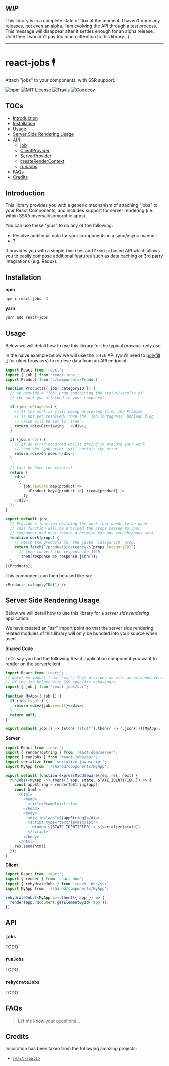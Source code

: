 ## ___WIP___

This library is in a complete state of flux at the moment.  I haven't done any releases, not even an alpha.  I am evolving the API through a test process.  This message will disappear after it settles enough for an alpha release.  Until then I wouldn't pay too much attention to this library. :)

---

# react-jobs 🕴

Attach "jobs" to your components, with SSR support.

[![npm](https://img.shields.io/npm/v/react-jobs.svg?style=flat-square)](http://npm.im/react-jobs)
[![MIT License](https://img.shields.io/npm/l/react-jobs.svg?style=flat-square)](http://opensource.org/licenses/MIT)
[![Travis](https://img.shields.io/travis/ctrlplusb/react-jobs.svg?style=flat-square)](https://travis-ci.org/ctrlplusb/react-jobs)
[![Codecov](https://img.shields.io/codecov/c/github/ctrlplusb/react-jobs.svg?style=flat-square)](https://codecov.io/github/ctrlplusb/react-jobs)

## TOCs

  - [Introduction](#introduction)
  - [Installation](#installation)
  - [Usage](#usage)
  - [Server Side Rendering Usage](#server-side-rendering-usage)
  - [API](#api)
    - [job](#job)
    - [ClientProvider](#clientprovider)
    - [ServerProvider](#serverprovider)
    - [createRenderContext](#createRenderContext)
    - [runJobs](#runJobs)
  - [FAQs](#faqs)
  - [Credits](#credits)

## Introduction

This library provides you with a generic mechanism of attaching "jobs" to your React Components, and includes support for server rendering (i.e. within SSR/universal/isomorphic apps).

You can use these "jobs" to do any of the following:
 - Resolve additional data for your components in a sync/async manner.
 - ?

It provides you with a simple `function` and `Promise` based API which allows you to easily compose additional features such as data caching or 3rd party integrations (e.g. Redux).

## Installation

__npm__

```bash
npm i react-jobs -S
```

__yarn__

```bash
yarn add react-jobs
```

## Usage

Below we will detail how to use this library for the typical _browser_-only use.

In the naive example below we will use the `fetch` API (you'll need to [polyfill it](https://github.com/github/fetch) for older browsers) to retrieve data from an API endpoint.

```js
import React from 'react';
import { job } from 'react-jobs';
import Product from './components/Product';

function Products({ job, categoryID }) {
  // We provide a "job" prop containing the status/results of
  // the work you attached to your component.

  if (job.inProgress) {
    // If the work is still being processed (i.e. the Promise
    // is not yet resolved) then the `job.inProgress` boolean flag
    // value will be set to `true`.
    return <div>Retrieving...</div>;
  }

  if (job.error) {
    // If an error occurred whilst trying to execute your work
    // then the `job.error` will contain the error.
    return <div>Oh noes!</div>;
  }

  // Yay! We have the results!
  return (
    <div>
      {
        job.results.map(product =>
          <Product key={product.id} item={product} />
        )}
    </div>
  );
}

export default job(
  // Provide a function defining the work that needs to be done.
  // This function will be provided the props passed to your
  // component and must return a Promise for any asynchronous work.
  function work(props) {
    // Fetch the products for the given `categoryID` prop,
    return fetch(`/products/category/${props.categoryID}`)
      // then convert the response to JSON.
      .then(response => response.json());
  }
)(Products);
```

This component can then be used like so:

```jsx
<Products categoryID={1} />
```

## Server Side Rendering Usage

Below we will detail how to use this library for a _server side rendering_ application.

We have created an "ssr" import point so that the server side rendering related modules of this library will only be bundled into your source when used.

__Shared Code__

Let's say you had the following React application component you want to render on the server/client:

```jsx
import React from 'react';
// Note! We import from '/ssr'. This provides us with an extended version
// of the job helper with SSR specific behaviours.
import { job } from 'react-jobs/ssr';

function MyApp({ job }) {
  if (job.result) {
    return <div>{job.result}</div>;
  }
  return null;
}

export default job(() => fetch('/stuff').then(r => r.json()))(MyApp);
```

__Server__

```js
import React from 'react';
import { renderToString } from 'react-dom/server';
import { runJobs } from 'react-jobs/ssr';
import serialize from 'serialize-javascript';
import MyApp from './shared/components/MyApp';

export default function expressMiddleware(req, res, next) {
  runJobs(<MyApp />).then(({ app, state, STATE_IDENTIFIER }) => {
    const appString = renderToString(app);
    const html = `
      <html>
        <head>
          <title>Example</title>
        </head>
        <body>
          <div id="app">${appString}</div>
          <script type="text/javascript">
            window.${STATE_IDENTIFIER} = ${serialize(state)}
          </script>
        </body>
      </html>`;
    res.send(html);
  });
}
```

__Client__

```js
import React from 'react';
import { render } from 'react-dom';
import { rehydrateJobs } from 'react-jobs/ssr';
import MyApp from './shared/components/MyApp';

rehydrateJobs(<MyApp />).then(({ app }) => {
  render(app, document.getElementById('app'));
});
```

## API

### `jobs`

TODO

### `runJobs`

TODO

### `rehydrateJobs`

TODO

## FAQs

> Let me know your questions...

## Credits

Inspiration has been taken from the following amazing projects:

  - [`react-apollo`](https://github.com/apollostack/react-apollo)
